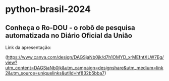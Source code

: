 # python-brasil-2024

## Conheça o Ro-DOU - o robô de pesquisa automatizada no Diário Oficial da União
Link da apresentação:

(https://www.canva.com/design/DAGSjaNb0jk/d7h1OMYD_xrMEfntXLW7Eg/view?utm_content=DAGSjaNb0jk&utm_campaign=designshare&utm_medium=link2&utm_source=uniquelinks&utlId=hf832b5bba7)
